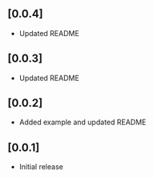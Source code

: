 ## [0.0.4] 
* Updated README

## [0.0.3] 
* Updated README

## [0.0.2] 
* Added example and updated README

## [0.0.1] 
* Initial release